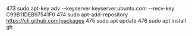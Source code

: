   473  sudo apt-key adv --keyserver keyserver.ubuntu.com --recv-key C99B11DEB97541F0
  474  sudo apt-add-repository https://cli.github.com/packages
  475  sudo apt update
  476  sudo apt install gh

